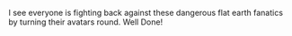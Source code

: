 I see everyone is fighting back against these dangerous flat earth fanatics by turning their avatars round. Well Done!